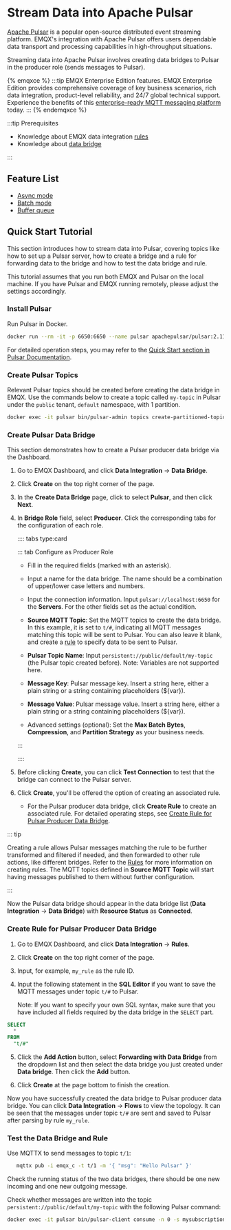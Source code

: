 # Stream Data into Apache Pulsar

[Apache Pulsar](https://pulsar.apache.org/) is a popular open-source
distributed event streaming platform. EMQX's integration with Apache
Pulsar offers users dependable data transport and processing
capabilities in high-throughput situations.

Streaming data into Apache Pulsar involves creating data bridges to
Pulsar in the producer role (sends messages to Pulsar).

{% emqxce %}
:::tip
EMQX Enterprise Edition features. EMQX Enterprise Edition provides
comprehensive coverage of key business scenarios, rich data
integration, product-level reliability, and 24/7 global technical
support. Experience the benefits of this [enterprise-ready MQTT
messaging platform](https://www.emqx.com/en/try?product=enterprise)
today.
:::
{% endemqxce %}

:::tip Prerequisites

- Knowledge about EMQX data integration [rules](./rules.md)
- Knowledge about [data bridge](./data-bridges.md)

:::

## Feature List

- [Async mode](./data-bridges.md#async-mode)
- [Batch mode](./data-bridges.md#batch-mode)
- [Buffer queue](./data-bridges.md#buffer-queue)

## Quick Start Tutorial

This section introduces how to stream data into Pulsar, covering
topics like how to set up a Pulsar server, how to create a bridge and
a rule for forwarding data to the bridge and how to test the data
bridge and rule.

This tutorial assumes that you run both EMQX and Pulsar on the local
machine. If you have Pulsar and EMQX running remotely, please adjust
the settings accordingly.

### Install Pulsar

Run Pulsar in Docker.

```bash
docker run --rm -it -p 6650:6650 --name pulsar apachepulsar/pulsar:2.11.0 bin/pulsar standalone -nfw -nss
```

For detailed operation steps, you may refer to the [Quick Start
section in Pulsar
Documentation](https://pulsar.apache.org/docs/2.11.x/getting-started-home/).

### Create Pulsar Topics

Relevant Pulsar topics should be created before creating the data
bridge in EMQX. Use the commands below to create a topic called
`my-topic` in Pulsar under the `public` tenant, `default` namespace,
with 1 partition.

```bash
docker exec -it pulsar bin/pulsar-admin topics create-partitioned-topic persistent://public/default/my-topic -p 1
```

### Create Pulsar Data Bridge

This section demonstrates how to create a Pulsar producer data bridge
via the Dashboard.

1. Go to EMQX Dashboard, and click **Data Integration** -> **Data Bridge**.

2. Click **Create** on the top right corner of the page.

3. In the **Create Data Bridge** page, click to select **Pulsar**, and
   then click **Next**.

4. In **Bridge Role** field, select **Producer**. Click the
   corresponding tabs for the configuration of each role.

   :::: tabs type:card

   ::: tab Configure as Producer Role

   - Fill in the required fields (marked with an asterisk).

   - Input a name for the data bridge. The name should be a
     combination of upper/lower case letters and numbers.

   - Input the connection information. Input `pulsar://localhost:6650`
     for the **Servers**. For the other fields set as the actual
     condition.

   - **Source MQTT Topic**: Set the MQTT topics to create the data
     bridge. In this example, it is set to `t/#`, indicating all MQTT
     messages matching this topic will be sent to Pulsar. You can also
     leave it blank, and create a
     [rule](#create-rule-for-pulsar-producer-data-bridge) to specify
     data to be sent to Pulsar.

   - **Pulsar Topic Name**: Input
     `persistent://public/default/my-topic` (the Pulsar topic created
     before). Note: Variables are not supported here.

   - **Message Key**: Pulsar message key. Insert a string here, either
     a plain string or a string containing placeholders (${var}).

   - **Message Value**: Pulsar message value. Insert a string here,
     either a plain string or a string containing placeholders
     (${var}).

   - Advanced settings (optional): Set the **Max Batch Bytes**,
     **Compression**, and **Partition Strategy** as your business
     needs.

   :::

   ::::

5. Before clicking **Create**, you can click **Test Connection** to
   test that the bridge can connect to the Pulsar server.

6. Click **Create**, you'll be offered the option of creating an
   associated rule.

   - For the Pulsar producer data bridge, click **Create Rule** to
     create an associated rule. For detailed operating steps, see
     [Create Rule for Pulsar Producer Data
     Bridge](#create-rule-for-pulsar-producer-data-bridge).

::: tip

Creating a rule allows Pulsar messages matching the rule to be further
transformed and filtered if needed, and then forwarded to other rule
actions, like different bridges. Refer to the [Rules](./rules.md) for
more information on creating rules. The MQTT topics defined in
**Source MQTT Topic** will start having messages published to them
without further configuration.

:::

Now the Pulsar data bridge should appear in the data bridge list
(**Data Integration** -> **Data Bridge**) with **Resource Status** as
**Connected**.

### Create Rule for Pulsar Producer Data Bridge

1. Go to EMQX Dashboard, and click **Data Integration** -> **Rules**.

2. Click **Create** on the top right corner of the page.

3. Input, for example, `my_rule` as the rule ID.

4. Input the following statement in the **SQL Editor** if you want to
   save the MQTT messages under topic `t/#` to Pulsar.

   Note: If you want to specify your own SQL syntax, make sure that
   you have included all fields required by the data bridge in the
   `SELECT` part.

```sql
SELECT
  *
FROM
  "t/#"
```

5. Click the **Add Action** button, select **Forwarding with Data
   Bridge** from the dropdown list and then select the data bridge you
   just created under **Data bridge**. Then click the **Add** button.

6. Click **Create** at the page bottom to finish the creation.

Now you have successfully created the data bridge to Pulsar producer
data bridge. You can click **Data Integration** -> **Flows** to view
the topology. It can be seen that the messages under topic `t/#` are
sent and saved to Pulsar after parsing by rule `my_rule`.

### Test the Data Bridge and Rule

 Use MQTTX to send messages to topic  `t/1`:

```bash
   mqttx pub -i emqx_c -t t/1 -m '{ "msg": "Hello Pulsar" }'
```

Check the running status of the two data bridges, there should be one
new incoming and one new outgoing message.

Check whether messages are written into the topic
`persistent://public/default/my-topic` with the following Pulsar
command:

   ```bash
   docker exec -it pulsar bin/pulsar-client consume -n 0 -s mysubscriptionid -p Earliest persistent://public/default/my-topic
   ```
